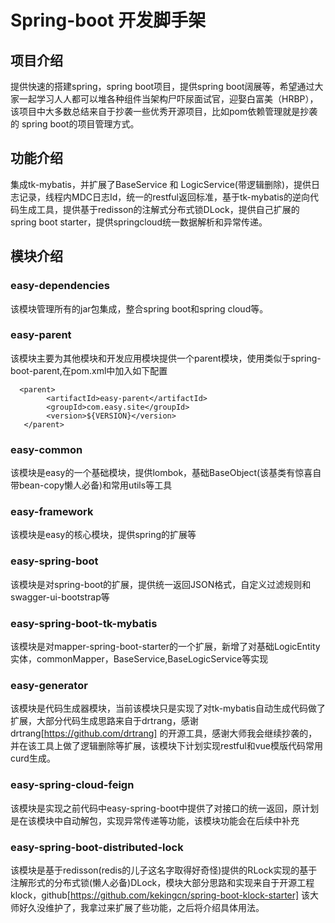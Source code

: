 # Spring-boot 开发脚手架

## 项目介绍
提供快速的搭建spring，spring boot项目，提供spring boot阔展等，希望通过大家一起学习人人都可以堆各种组件当架构尸吓尿面试官，迎娶白富美（HRBP），该项目中大多数总结来自于抄袭一些优秀开源项目，比如pom依赖管理就是抄袭的
spring boot的项目管理方式。

## 功能介绍
集成tk-mybatis，并扩展了BaseService 和 LogicService(带逻辑删除)，提供日志记录，线程内MDC日志Id，统一的restful返回标准，基于tk-mybatis的逆向代码生成工具，提供基于redisson的注解式分布式锁DLock，提供自己扩展的
spring boot starter，提供springcloud统一数据解析和异常传递。

## 模块介绍

### easy-dependencies
该模块管理所有的jar包集成，整合spring boot和spring cloud等。

### easy-parent
该模块主要为其他模块和开发应用模块提供一个parent模块，使用类似于spring-boot-parent,在pom.xml中加入如下配置
```
  <parent>
        <artifactId>easy-parent</artifactId>
        <groupId>com.easy.site</groupId>
        <version>${VERSION}</version>
   </parent>
```

### easy-common
该模块是easy的一个基础模块，提供lombok，基础BaseObject(该基类有惊喜自带bean-copy懒人必备)和常用utils等工具

### easy-framework
该模块是easy的核心模块，提供spring的扩展等

### easy-spring-boot
该模块是对spring-boot的扩展，提供统一返回JSON格式，自定义过滤规则和swagger-ui-bootstrap等

### easy-spring-boot-tk-mybatis
该模块是对mapper-spring-boot-starter的一个扩展，新增了对基础LogicEntity实体，commonMapper，BaseService,BaseLogicService等实现

### easy-generator
该模块是代码生成器模块，当前该模块只是实现了对tk-mybatis自动生成代码做了扩展，大部分代码生成思路来自于drtrang，感谢drtrang[https://github.com/drtrang] 的开源工具，感谢大师我会继续抄袭的，并在该工具上做了逻辑删除等扩展，该模块下计划实现restful和vue模版代码常用curd生成。

### easy-spring-cloud-feign
该模块是实现之前代码中easy-spring-boot中提供了对接口的统一返回，原计划是在该模块中自动解包，实现异常传递等功能，该模块功能会在后续中补充

### easy-spring-boot-distributed-lock
该模块是基于redisson(redis的儿子这名字取得好奇怪)提供的RLock实现的基于注解形式的分布式锁(懒人必备)DLock，模块大部分思路和实现来自于开源工程klock，github[https://github.com/kekingcn/spring-boot-klock-starter] 该大师好久没维护了，我拿过来扩展了些功能，之后将介绍具体用法。
